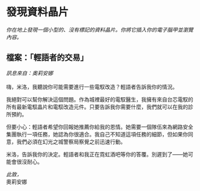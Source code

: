 # **發現資料晶片**

_你在地上發現一個小型的、沒有標記的資料晶片。你將它插入你的電子腦甲並瀏覽內容。_

## 檔案：「輕語者的交易」

_訊息來自：奧莉安娜_\
\
嗨，米洛，我聽說你可能需要進行一些電馭改造？輕語者告訴我你的情況。

我絕對可以幫你解決這個問題。作為城裡最好的電馭醫生，我擁有來自台芯電馭的所有最新電馭晶片和電馭改造元件。只要告訴我你需要什麼，我們就可以在我的診所預約。

但要小心：輕語者希望你回報她推薦你給我的恩情。她需要一個隊伍來為網路安全集團執行一項任務，她認為你很適合。我自己不知道這項任務的細節，但如果你同意，我們必須在幻光之城警察局察覺之前迅速行動。

米洛，告訴我你的決定。輕語者和我正在霓虹酒吧等你的答覆。別遲到了——她可能會很沒耐心。

_此致，_
\
奧莉安娜
